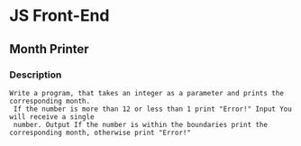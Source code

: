 # JS Front-End

## Month Printer

### Description
    Write a program, that takes an integer as a parameter and prints the corresponding month.
     If the number is more than 12 or less than 1 print "Error!" Input You will receive a single 
     number. Output If the number is within the boundaries print the corresponding month, otherwise print "Error!"
